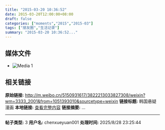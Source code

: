 ```yaml
---
title: "2015-03-20 10:36:52"
date: 2015-03-20T12:00:00+08:00
draft: false
categories: ["moments","2015","2015-03"]
tags: ["朋友圈","生活记录"]
summary: "2015-03-20 10:36:52..."
---
```


## 媒体文件

- ![Media 1](/Moments/photos/2015-03-20/201503201036520.jpg)

## 相关链接

**原始链接:** http://m.weibo.cn/5150931617/3822213033827308/weixin?wm=3333_2001&from=1051393010&sourcetype=weixin
**链接标题:** 韩国悬疑漫画
**本地链接:** [查看完整内容](/link_content/2015/03/2015-03-20-2/link_content/)
**链接摘要:** ...

---

**帖子类型:** 3
**用户名:** chenxueyuan001
**处理时间:** 2025/8/28 23:25:44